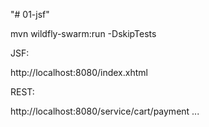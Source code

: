 "# 01-jsf"

mvn wildfly-swarm:run -DskipTests

JSF:

http://localhost:8080/index.xhtml

REST:

http://localhost:8080/service/cart/payment
...

